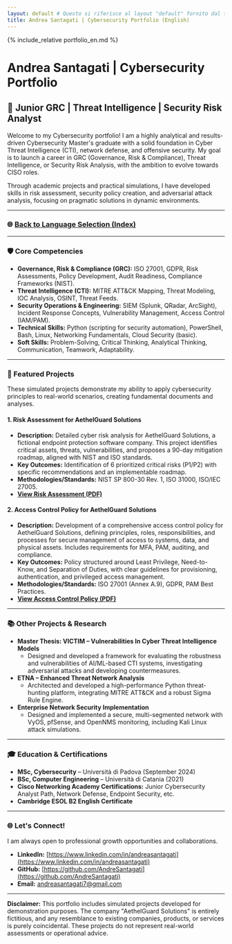 ```yaml
---
layout: default # Questo si riferisce al layout "default" fornito dal tema 'jekyll-theme-minimal'
title: Andrea Santagati | Cybersecurity Portfolio (English)
---
```


{% include_relative portfolio_en.md %}

# Andrea Santagati | Cybersecurity Portfolio

## 🚀 Junior GRC | Threat Intelligence | Security Risk Analyst

Welcome to my Cybersecurity portfolio! I am a highly analytical and results-driven Cybersecurity Master's graduate with a solid foundation in Cyber Threat Intelligence (CTI), network defense, and offensive security. My goal is to launch a career in GRC (Governance, Risk & Compliance), Threat Intelligence, or Security Risk Analysis, with the ambition to evolve towards CISO roles.

Through academic projects and practical simulations, I have developed skills in risk assessment, security policy creation, and adversarial attack analysis, focusing on pragmatic solutions in dynamic environments.

---

### 🌐 [Back to Language Selection (Index)](./index.html)

---

### 🛡️ Core Competencies

*   **Governance, Risk & Compliance (GRC):** ISO 27001, GDPR, Risk Assessments, Policy Development, Audit Readiness, Compliance Frameworks (NIST).
*   **Threat Intelligence (CTI):** MITRE ATT&CK Mapping, Threat Modeling, IOC Analysis, OSINT, Threat Feeds.
*   **Security Operations & Engineering:** SIEM (Splunk, QRadar, ArcSight), Incident Response Concepts, Vulnerability Management, Access Control (IAM/PAM).
*   **Technical Skills:** Python (scripting for security automation), PowerShell, Bash, Linux, Networking Fundamentals, Cloud Security (basic).
*   **Soft Skills:** Problem-Solving, Critical Thinking, Analytical Thinking, Communication, Teamwork, Adaptability.

---

### 💼 Featured Projects

These simulated projects demonstrate my ability to apply cybersecurity principles to real-world scenarios, creating fundamental documents and analyses.

#### **1. Risk Assessment for AethelGuard Solutions**
*   **Description:** Detailed cyber risk analysis for AethelGuard Solutions, a fictional endpoint protection software company. This project identifies critical assets, threats, vulnerabilities, and proposes a 90-day mitigation roadmap, aligned with NIST and ISO standards.
*   **Key Outcomes:** Identification of 6 prioritized critical risks (P1/P2) with specific recommendations and an implementable roadmap.
*   **Methodologies/Standards:** NIST SP 800-30 Rev. 1, ISO 31000, ISO/IEC 27005.
*   **[View Risk Assessment (PDF)](./AethelGuard_Solutions_Risk_Assessment.pdf)**

#### **2. Access Control Policy for AethelGuard Solutions**
*   **Description:** Development of a comprehensive access control policy for AethelGuard Solutions, defining principles, roles, responsibilities, and processes for secure management of access to systems, data, and physical assets. Includes requirements for MFA, PAM, auditing, and compliance.
*   **Key Outcomes:** Policy structured around Least Privilege, Need-to-Know, and Separation of Duties, with clear guidelines for provisioning, authentication, and privileged access management.
*   **Methodologies/Standards:** ISO 27001 (Annex A.9), GDPR, PAM Best Practices.
*   **[View Access Control Policy (PDF)](./AethelGuard_Solutions_Access_Control_Policy.pdf)**

---

### 📚 Other Projects & Research

*   **Master Thesis: VICTIM – Vulnerabilities In Cyber Threat Intelligence Models**
    *   Designed and developed a framework for evaluating the robustness and vulnerabilities of AI/ML-based CTI systems, investigating adversarial attacks and developing countermeasures.
*   **ETNA – Enhanced Threat Network Analysis**
    *   Architected and developed a high-performance Python threat-hunting platform, integrating MITRE ATT&CK and a robust Sigma Rule Engine.
*   **Enterprise Network Security Implementation**
    *   Designed and implemented a secure, multi-segmented network with VyOS, pfSense, and OpenNMS monitoring, including Kali Linux attack simulations.

---

### 🎓 Education & Certifications

*   **MSc, Cybersecurity** – Università di Padova (September 2024)
*   **BSc, Computer Engineering** – Università di Catania (2021)
*   **Cisco Networking Academy Certifications:** Junior Cybersecurity Analyst Path, Network Defense, Endpoint Security, etc.
*   **Cambridge ESOL B2 English Certificate**

---

### 🌐 Let's Connect!

I am always open to professional growth opportunities and collaborations.

*   **LinkedIn:** [https://www.linkedin.com/in/andreasantagati](https://www.linkedin.com/in/andreasantagati)
*   **GitHub:** [https://github.com/AndreSantagati](https://github.com/AndreSantagati)
*   **Email:** [andreasantagati7@gmail.com](mailto:andreasantagati7@gmail.com)

---

**Disclaimer:**
This portfolio includes simulated projects developed for demonstration purposes. The company "AethelGuard Solutions" is entirely fictitious, and any resemblance to existing companies, products, or services is purely coincidental. These projects do not represent real-world assessments or operational advice.
